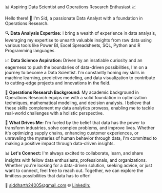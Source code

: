📊 Aspiring Data Scientist and Operations Research Enthusiast 📈

Hello there! 👋 I'm Sid, a passionate Data Analyst with a foundation in Operations Research. 

🔍 **Data Analysis Expertise:**
I bring a wealth of experience in data analysis, leveraging my expertise to unearth valuable insights from raw data using various tools like Power BI, Excel Spreadsheets, SQL, Python and R Programming languages.

📈 **Data Science Aspiration:**
Driven by an insatiable curiosity and an eagerness to push the boundaries of data-driven possibilities, I'm on a journey to become a Data Scientist. I'm constantly honing my skills in machine learning, predictive modeling, and data visualization to contribute to cutting-edge projects and innovations in the field.

🔬 **Operations Research Background:**
My academic background in Operations Research equips me with a solid foundation in optimization techniques, mathematical modeling, and decision analysis. I believe that these skills complement my data analytics prowess, enabling me to tackle real-world challenges with a holistic perspective.

🚀 **What Drives Me:**
I'm fueled by the belief that data has the power to transform industries, solve complex problems, and improve lives. Whether it's optimizing supply chains, enhancing customer experiences, or unraveling the mysteries of human behavior through data, I'm committed to making a positive impact through data-driven insights.

📊 **Let's Connect:**
I'm always excited to collaborate, learn, and share insights with fellow data enthusiasts, professionals, and organizations. Whether you're looking for a data-driven solution, seeking advice, or just want to connect, feel free to reach out. Together, we can explore the limitless possibilities that data has to offer!

📧 siddharth24005@gmail.com
🌐 [LinkedIn:](https://www.linkedin.com/in/siddharth-prajapati-0859501b7/)
